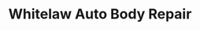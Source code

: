 ---
title: "Whitelaw Auto Body Repair"
url: /milwaukee/whitelaw-auto-body-repair/
shop: car repair
---